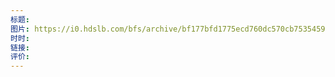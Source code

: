 ```yaml
---
标题: 
图片: https://i0.hdslb.com/bfs/archive/bf177bfd1775ecd760dc570cb753545954ce6eca.jpg@518w_290h_1c_!web-video-share-cover.webp
时时: 
链接: 
评价:
---
```


